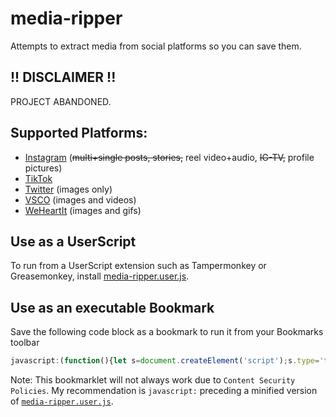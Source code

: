 # media-ripper
Attempts to extract media from social platforms so you can save them.

## !! DISCLAIMER !!
PROJECT ABANDONED.

## Supported Platforms:
* [Instagram](https://instagram.com/) (~~multi+single posts, stories,~~ reel video+audio, ~~IG-TV,~~ profile pictures)
* [TikTok](https://tiktok.com/)
* [Twitter](https://twitter.com/) (images only)
* [VSCO](https://vsco.co/) (images and videos)
* [WeHeartIt](https://weheartit.com/) (images and gifs)

## Use as a UserScript
To run from a UserScript extension such as Tampermonkey or Greasemonkey, install [media-ripper.user.js](media-ripper.user.js).

## Use as an executable Bookmark
Save the following code block as a bookmark to run it from your Bookmarks toolbar
```javascript
javascript:(function(){let s=document.createElement('script');s.type='text/javascript';s.src='https://winnpixie.github.io/media-ripper/media-ripper.user.js';document.head.appendChild(s);})();
```
Note: This bookmarklet will not always work due to `Content Security Policies`. My recommendation is `javascript:` preceding a minified version of [`media-ripper.user.js`](media-ripper.user.js).
